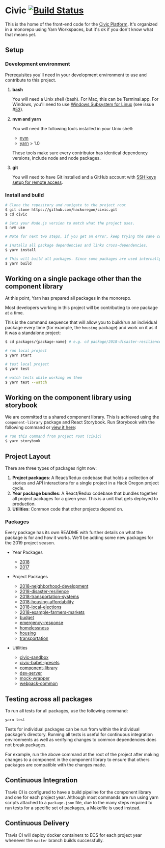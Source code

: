 # Civic [![Build Status](https://travis-ci.org/hackoregon/civic.svg?branch=master)](https://travis-ci.org/hackoregon/civic)

This is the home of the front-end code for the [Civic Platform](http://civicplatform.org/). It's organized in a monorepo using Yarn Workspaces, but it's ok if you don't know what that means yet.

## Setup

### Development environment

Prerequisites you'll need in your development environment to use and contribute to this project.

1. **bash**

   You will need a Unix shell (bash). For Mac, this can be Terminal.app. For Windows, you'll need to use [Windows Subsystem for Linux](https://docs.microsoft.com/en-us/windows/wsl/install-win10) (see issue #[53](https://github.com/hackoregon/civic/issues/53)).

2. **nvm and yarn**

   You will need the following tools installed in your Unix shell:

   - [nvm](https://github.com/creationix/nvm)
   - [yarn](https://yarnpkg.com/) > 1.0

   These tools make sure every contributor has identical dependency versions, include node and node packages.

3. **git**

   You will need to have Git installed and a GitHub account with [SSH keys setup for remote access](https://help.github.com/articles/connecting-to-github-with-ssh/).

### Install and build

```bash
# Clone the repository and navigate to the project root
$ git clone https://github.com/hackoregon/civic.git
$ cd civic

# Sets your Node.js version to match what the project uses.
$ nvm use

# Note for next two steps, if you get an error, keep trying the same command again.

# Installs all package dependencies and links cross-dependencies.
$ yarn install

# This will build all packages. Since some packages are used internally, they need to be built before the dependent packages are worked on. This operation takes while (~10 minutes), but only needs to be run at the project root once.
$ yarn build
```

## Working on a single package other than the component library

At this point, Yarn has prepared all packages in the monorepo.

Most developers working in this project will be contributing to one package at a time.

This is the command sequence that will allow you to build/run an individual package every time (for example, the `housing` package)
and work on it as if it was a standalone project:

```bash
$ cd packages/{package-name} # e.g. cd package/2018-disaster-resilience

# run local project
$ yarn start

# test local project
$ yarn test

# watch tests while working on them
$ yarn test --watch
```

## Working on the component library using storybook

We are committed to a shared component library. This is achieved using the `component-library` package and React Storybook.
Run Storybook with the following command or [view it here](https://hackoregon.github.io/civic/):

```bash
# run this command from project root (civic)
$ yarn storybook
```

## Project Layout

There are three types of packages right now:

1. **Project packages**: A React/Redux codebase that holds a collection of stories and API interactions for a single
   project in a Hack Oregon project cycle.
2. **Year package bundles**: A React/Redux codebase that bundles together all project packages for a given year. This
   is a unit that gets deployed to production.
3. **Utilities**: Common code that other projects depend on.

### Packages

Every package has its own README with further details on what the package is for and how it works. We'll be adding some new packages for the 2019 project season.

- Year Packages
  - [2018](packages/2018/README.md)
  - [2017](packages/2017/README.md)
- Project Packages
  - [2018-neighborhood-development](packages/2018-neighborhood-development/README.md)
  - [2018-disaster-resilience](packages/2018-disaster-resilience/README.md)
  - [2018-transportation-systems](packages/2018-transportation-systems/README.md)
  - [2018-housing-affordability](packages/2018-housing-affordability/README.md)
  - [2018-local-elections](packages/2018-local-elections/README.md)
  - [2018-example-farmers-markets](packages/2018-example-farmers-markets/README.md)
  - [budget](packages/budget/README.md)
  - [emergency-response](packages/emergency-response/README.md)
  - [homelessness](packages/homelessness/README.md)
  - [housing](packages/housing/README.md)
  - [transportation](packages/transportation/README.md)
- Utilities

  - [civic-sandbox](packages/civic-sandbox/README.md)
  - [civic-babel-presets](packages/civic-babel-presets/README.md)
  - [component-library](packages/component-library/README.md)
  - [dev-server](packages/dev-server/README.md)
  - [mock-wrapper](packages/mock-wrapper/README.md)
  - [webpack-common](packages/webpack-common/README.md)

## Testing across all packages

To run all tests for all packages, use the following command:

```bash
yarn test
```

Tests for individual packages can be run from within the individual package's directory. Running all tests is useful for continuous integration environments as well as verifying changes to common dependencies does not break packages.

For example, run the above command at the root of the project after making changes to a component in the component library to ensure that others packages are compatible with the changes made.

## Continuous Integration

Travis CI is configured to have a build pipeline for the component library and one for each project year. Although most
commands are run using yarn scripts attached to a `package.json` file, due to the many steps required to run tests for
a specific set of packages, a Makefile is used instead.

## Continuous Delivery

Travis CI will deploy docker containers to ECS for each project year whenever the `master` branch builds successfully.
